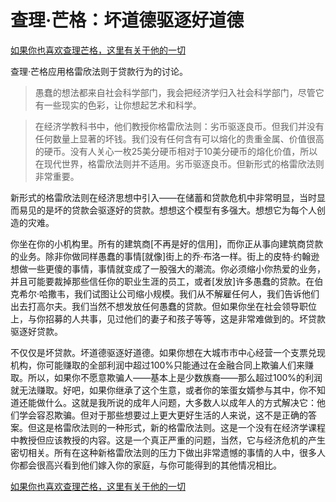 # 查理·芒格：坏道德驱逐好道德

[如果你也喜欢查理芒格，这里有关于他的一切](https://ayaseeri.gitbook.io/charlie-munger/)


查理·芒格应用格雷欣法则于贷款行为的讨论。

> 愚蠢的想法都来自社会科学部门，我会把经济学归入社会科学部门，尽管它有一些现实的色彩，让你想起艺术和科学。

> 在经济学教科书中，他们教授你格雷欣法则：劣币驱逐良币。但我们并没有任何数量上显著的坏钱。我们没有任何含有可以熔化的贵重金属、价值很高的硬币。没有人关心一枚25美分硬币相对于10美分硬币的熔化价值，所以在现代世界，格雷欣法则并不适用。劣币驱逐良币。但新形式的格雷欣法则非常重要。

新形式的格雷欣法则在经济思想中引入——在储蓄和贷款危机中非常明显，当时显而易见的是坏的贷款会驱逐好的贷款。想想这个模型有多强大。想想它为每个人创造的灾难。

你坐在你的小机构里。所有的建筑商[不再是好的信用]，而你正从事向建筑商贷款的业务。除非你做同样愚蠢的事情[就像]街上的乔·布洛一样。街上的皮特·约翰逊想做一些更傻的事情，事情就变成了一股强大的潮流。你必须缩小你热爱的业务，并且可能要裁掉那些信任你的职业生涯的员工，或者[发放]许多愚蠢的贷款。在伯克希尔·哈撒韦，我们试图让公司缩小规模。我们从不解雇任何人，我们告诉他们出去打高尔夫。我们当然不想发放任何愚蠢的贷款。但如果你坐在社会领导职位上，与你招募的人共事，见过他们的妻子和孩子等等，这是非常难做到的。坏贷款驱逐好贷款。

不仅仅是坏贷款。坏道德驱逐好道德。如果你想在大城市市中心经营一个支票兑现机构，你可能赚取的全部利润中超过100%只能通过在金融合同上欺骗人们来赚取。所以，如果你不愿意欺骗人——基本上是少数族裔——那么超过100%的利润就无法赚取。好吧，如果你继承了这个生意，或者你的笨蛋女婿参与其中，你不知道还能做什么。这就是我所说的成年人问题，大多数人以成年人的方式解决它：他们学会容忍欺骗。但对于那些想要过上更大更好生活的人来说，这不是正确的答案。但这是格雷欣法则的一种形式，新的格雷欣法则。这是一个没有在经济学课程中教授但应该教授的内容。这是一个真正严重的问题，当然，它与经济危机的产生密切相关。所有在这种新格雷欣法则的压力下做出非常遗憾的事情的人中，很多人你都会很高兴看到他们嫁入你的家庭，与你可能得到的其他情况相比。

[如果你也喜欢查理芒格，这里有关于他的一切](https://ayaseeri.gitbook.io/charlie-munger/)
